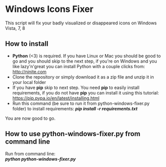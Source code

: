 # Windows Icons Fixer
This script will fix your badly visualized or disappeared icons on Windows Vista, 7, 8

## How to install
* **Python** (<3) is required. If you have Linux or Mac you should be good to go and you should skip to the next step, if you're on Windows and you like lazy'n'great you can install Python with a couple clicks from: http://ninite.com
* Clone the repository or simply download it as a zip file and unzip it in your local folder
* If you have **pip** skip to next step. You need **pip** to easily install requirements, if you do not have **pip** you can install it using this tutorial: https://pip.pypa.io/en/latest/installing.html 
* Run this command (be sure to run it from python-windows-fixer.py folder) to install requirements: ***pip install -r requirements.txt***

You are now good to go.

## How to use python-windows-fixer.py from command line
Run from command line:    
***python python-windows-fixer.py***
